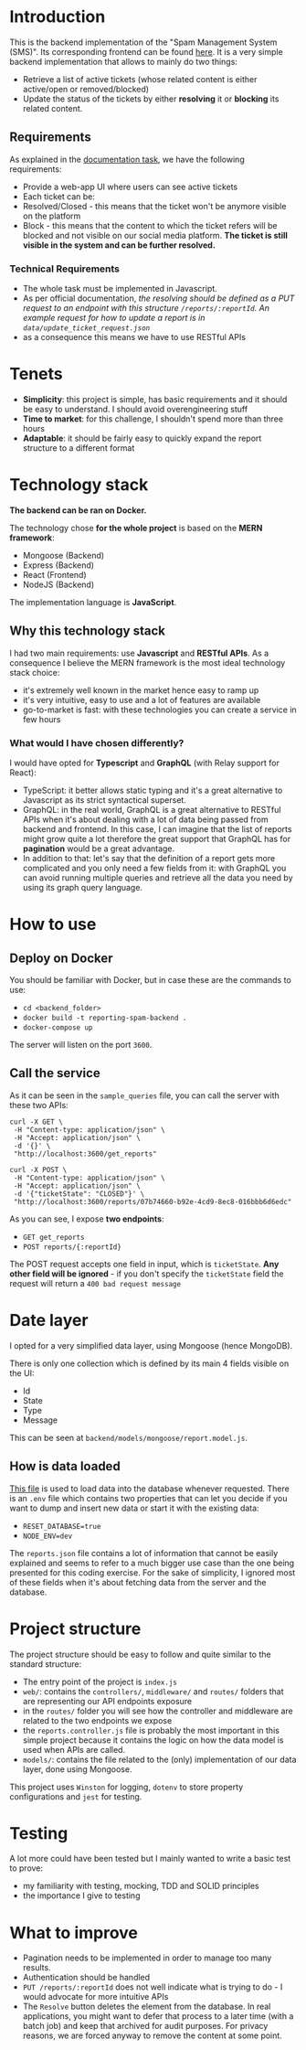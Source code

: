 # Introduction

This is the backend implementation of the "Spam Management System (SMS)".
Its corresponding frontend can be found [here](https://github.com/marcosuma/spam-management-service-frontend).
It is a very simple backend implementation that allows to mainly do two things:

- Retrieve a list of active tickets (whose related content is either active/open or removed/blocked)
- Update the status of the tickets by either **resolving** it or **blocking** its related content.

## Requirements

As explained in the [documentation task](https://github.com/morkro/coding-challenge), we have the following requirements:

- Provide a web-app UI where users can see active tickets
- Each ticket can be:
- Resolved/Closed - this means that the ticket won't be anymore visible on the platform
- Block - this means that the content to which the ticket refers will be blocked and not visible on our social media platform. **The ticket is still visible in the system and can be further resolved.**

### Technical Requirements

- The whole task must be implemented in Javascript.
- As per official documentation, _the resolving should be defined as a PUT request to an endpoint with this structure `/reports/:reportId`. An example request for how to update a report is in `data/update_ticket_request.json`_
- as a consequence this means we have to use RESTful APIs

# Tenets

- **Simplicity**: this project is simple, has basic requirements and it should be easy to understand. I should avoid overengineering stuff
- **Time to market**: for this challenge, I shouldn't spend more than three hours
- **Adaptable**: it should be fairly easy to quickly expand the report structure to a different format

# Technology stack

**The backend can be ran on Docker.**

The technology chose **for the whole project** is based on the **MERN framework**:

- Mongoose (Backend)
- Express (Backend)
- React (Frontend)
- NodeJS (Backend)

The implementation language is **JavaScript**.

## Why this technology stack

I had two main requirements: use **Javascript** and **RESTful APIs**. As a consequence I believe the MERN framework is the most ideal technology stack choice:

- it's extremely well known in the market hence easy to ramp up
- it's very intuitive, easy to use and a lot of features are available
- go-to-market is fast: with these technologies you can create a service in few hours

### What would I have chosen differently?

I would have opted for **Typescript** and **GraphQL** (with Relay support for React):

- TypeScript: it better allows static typing and it's a great alternative to Javascript as its strict syntactical superset.
- GraphQL: in the real world, GraphQL is a great alternative to RESTful APIs when it's about dealing with a lot of data being passed from backend and frontend. In this case, I can imagine that the list of reports might grow quite a lot therefore the great support that GraphQL has for **pagination** would be a great advantage.
- In addition to that: let's say that the definition of a report gets more complicated and you only need a few fields from it: with GraphQL you can avoid running multiple queries and retrieve all the data you need by using its graph query language.

# How to use

## Deploy on Docker

You should be familiar with Docker, but in case these are the commands to use:

- `cd <backend_folder>`
- `docker build -t reporting-spam-backend .`
- `docker-compose up`

The server will listen on the port `3600`.

## Call the service

As it can be seen in the `sample_queries` file, you can call the server with these two APIs:

```
curl -X GET \
 -H "Content-type: application/json" \
 -H "Accept: application/json" \
 -d '{}' \
 "http://localhost:3600/get_reports"
```

```
curl -X POST \
 -H "Content-type: application/json" \
 -H "Accept: application/json" \
 -d '{"ticketState": "CLOSED"}' \
 "http://localhost:3600/reports/07b74660-b92e-4cd9-8ec8-016bbb6d6edc"
```

As you can see, I expose **two endpoints**:

- `GET get_reports`
- `POST reports/{:reportId}`

The POST request accepts one field in input, which is `ticketState`. **Any other field will be ignored** - if you don't specify the `ticketState` field the request will return a `400 bad request message`

# Date layer

I opted for a very simplified data layer, using Mongoose (hence MongoDB).

There is only one collection which is defined by its main 4 fields visible on the UI:

- Id
- State
- Type
- Message

This can be seen at `backend/models/mongoose/report.model.js`.

## How is data loaded

[This file](https://github.com/morkro/coding-challenge/blob/master/data/reports.json) is used to load data into the database whenever requested. There is an `.env` file which contains two properties that can let you decide if you want to dump and insert new data or start it with the existing data:

- `RESET_DATABASE=true`
- `NODE_ENV=dev`

The `reports.json` file contains a lot of information that cannot be easily explained and seems to refer to a much bigger use case than the one being presented for this coding exercise.
For the sake of simplicity, I ignored most of these fields when it's about fetching data from the server and the database.

# Project structure

The project structure should be easy to follow and quite similar to the standard structure:

- The entry point of the project is `index.js`
- `web/`: contains the `controllers/`, `middleware/` and `routes/` folders that are representing our API endpoints exposure
- in the `routes/` folder you will see how the controller and middleware are related to the two endpoints we expose
- the `reports.controller.js` file is probably the most important in this simple project because it contains the logic on how the data model is used when APIs are called.
- `models/`: contains the file related to the (only) implementation of our data layer, done using Mongoose.

This project uses `Winston` for logging, `dotenv` to store property configurations and `jest` for testing.

# Testing

A lot more could have been tested but I mainly wanted to write a basic test to prove:

- my familiarity with testing, mocking, TDD and SOLID principles
- the importance I give to testing

# What to improve

- Pagination needs to be implemented in order to manage too many results.
- Authentication should be handled
- `PUT /reports/:reportId` does not well indicate what is trying to do - I would advocate for more intuitive APIs
- The `Resolve` button deletes the element from the database. In real applications, you might want to defer that process to a later time (with a batch job) and keep that archived for audit purposes. For privacy reasons, we are forced anyway to remove the content at some point.
